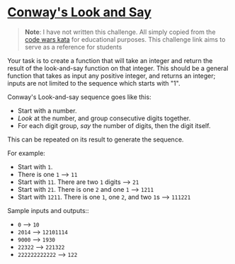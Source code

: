 # [Conway's Look and Say](https://www.codewars.com/kata/530045e3c7c0f4d3420001af)

> **Note**: I have not written this challenge. All simply copied from the [code wars kata](https://www.codewars.com/kata/530045e3c7c0f4d3420001af) for educational purposes. This challenge link aims to serve as a reference for students

Your task is to create a function that will take an integer and return the result of the look-and-say function on that integer. This should be a general function that takes as input any positive integer, and returns an integer; inputs are not limited to the sequence which starts with "1".

Conway's Look-and-say sequence goes like this:

- Start with a number.
- _Look_ at the number, and group consecutive digits together.
- For each digit group, _say_ the number of digits, then the digit itself.

This can be repeated on its result to generate the sequence.

For example:

- Start with `1`.
- There is one `1` --> `11`
- Start with `11`. There are two `1` digits --> `21`
- Start with `21`. There is one `2` and one `1` --> `1211`
- Start with `1211`. There is one `1`, one `2`, and two `1`s --> `111221`

Sample inputs and outputs::

- `0` --> `10`
- `2014` --> `12101114`
- `9000` --> `1930`
- `22322` --> `221322`
- `222222222222` --> `122`

